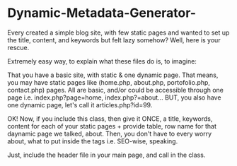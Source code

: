 Dynamic-Metadata-Generator-
===========================
Every created a simple blog site, with few static pages and wanted to set up the title, content, and keywords but felt lazy somehow? Well, here is your rescue. 


Extremely easy way, to explain what these files do is, to imagine: 

That you have a basic site, with static & one dynamic page. That means, you may have static pages like (home.php, about.php, portofolio.php, contact.php) pages. All are basic, and/or could be accessible through one page i.e. index.php?page=home, index.php?=about... BUT, you also have one dynamic page, let's call it articles.php?id=99. 

OK! Now, if you include this class, then give it ONCE, a title, keywords, content for each of your static pages + provide table, row name for that daynamic page we talked, about. Then, you don't have to every worry about, what to put inside the </head></head> tags i.e. SEO-wise, speaking. 


Just, include the header file in your main page, and call in the class. 
